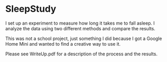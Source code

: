 # SleepStudy
I set up an experiment to measure how long it takes me to fall asleep. I analyze the data using two different methods and compare the results.

This was not a school project, just something I did because I got a Google Home Mini and wanted to find a creative way to use it. 

Please see WriteUp.pdf for a description of the process and the results.
